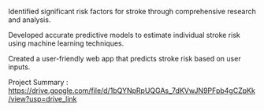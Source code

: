 Identified significant risk factors for stroke through comprehensive research and analysis. 

Developed accurate predictive models to estimate individual stroke risk using machine learning techniques.

Created a user-friendly web app that predicts stroke risk based on user inputs.

Project Summary : https://drive.google.com/file/d/1bQYNpRpUQGAs_7dKVwJN9PFpb4gCZpKk/view?usp=drive_link

